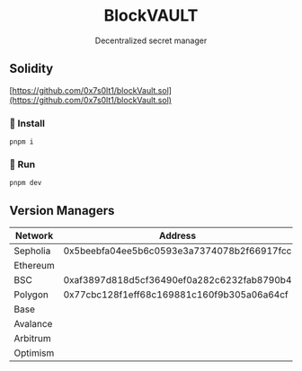 
<h1 align="center">BlockVAULT</h1>
<p align="center">
Decentralized secret manager
</p>

## Solidity
[https://github.com/0x7s0lt1/blockVault.sol](https://github.com/0x7s0lt1/blockVault.sol)

### 🔨 Install
```shell
pnpm i
```
### 🏃 Run
```shell
pnpm dev
```
## Version Managers
<table>
<thead>
<tr>
<th>
    Network
</th>
<th>
    Address
</th>
</tr>
</thead>
<tbody>
<tr>
<td>Sepholia</td>
<td>0x5beebfa04ee5b6c0593e3a7374078b2f66917fcc</td>
</tr>
<tr>
<td>Ethereum</td>
<td></td>
</tr>
<tr>
<td>BSC</td>
<td>0xaf3897d818d5cf36490ef0a282c6232fab8790b4</td>
</tr>
<tr>
<td>Polygon</td>
<td>0x77cbc128f1eff68c169881c160f9b305a06a64cf</td>
</tr>
<tr>
<td>Base</td>
<td></td>
</tr>
<tr>
<td>Avalance</td>
<td></td>
</tr>
<tr>
<td>Arbitrum</td>
<td></td>
</tr>
<tr>
<td>Optimism</td> 
<td></td>
</tr>
</tbody>
</table>
